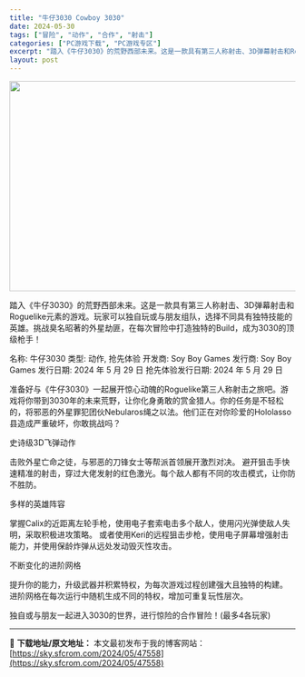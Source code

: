 ```yaml
---
title: "牛仔3030 Cowboy 3030"
date: 2024-05-30
tags: ["冒险", "动作", "合作", "射击"]
categories: ["PC游戏下载", "PC游戏专区"]
excerpt: "踏入《牛仔3030》的荒野西部未来。这是一款具有第三人称射击、3D弹幕射击和Roguelike元素的游戏。玩家可以独自玩或与朋友组队，选择不同具有独特技能的英雄。挑战臭名昭著的外星劫匪，在每次冒险中打造独特的Build，成为3030的顶级枪手！ 名称: 牛仔3030 类型: 动作, 抢先体验 开发商&hellip;"
layout: post
---
```


<img class="aligncenter size-full wp-image-47559" src="https://sky.sfcrom.com/wp-content/uploads/2024/05/2024053003143776.jpg" alt="" width="660" height="370" />

踏入《牛仔3030》的荒野西部未来。这是一款具有第三人称射击、3D弹幕射击和Roguelike元素的游戏。玩家可以独自玩或与朋友组队，选择不同具有独特技能的英雄。挑战臭名昭著的外星劫匪，在每次冒险中打造独特的Build，成为3030的顶级枪手！

名称: 牛仔3030
类型: 动作, 抢先体验
开发商: Soy Boy Games
发行商: Soy Boy Games
发行日期: 2024 年 5 月 29 日
抢先体验发行日期: 2024 年 5 月 29 日

准备好与《牛仔3030》一起展开惊心动魄的Roguelike第三人称射击之旅吧。游戏将你带到3030年的未来荒野，让你化身勇敢的赏金猎人。你的任务是不轻松的，将邪恶的外星罪犯团伙Nebularos绳之以法。他们正在对你珍爱的Hololasso县造成严重破坏，你敢挑战吗？

史诗级3D飞弹动作

击败外星亡命之徒，与邪恶的刀锋女士等帮派首领展开激烈对决。
避开狙击手快速精准的射击，穿过大佬发射的红色激光。每个敌人都有不同的攻击模式，让你防不胜防。

多样的英雄阵容

掌握Calix的近距离左轮手枪，使用电子套索电击多个敌人，使用闪光弹使敌人失明，采取积极进攻策略。
或者使用Keri的远程狙击步枪，使用电子屏幕增强射击能力，并使用保龄炸弹从远处发动毁灭性攻击。

不断变化的进阶网格

提升你的能力，升级武器并积累特权，为每次游戏过程创建强大且独特的构建。
进阶网格在每次运行中随机生成不同的特权，增加可重复玩性层次。

独自或与朋友一起进入3030的世界，进行惊险的合作冒险！(最多4各玩家)

---
📖 **下载地址/原文地址：** 本文最初发布于我的博客网站：[https://sky.sfcrom.com/2024/05/47558](https://sky.sfcrom.com/2024/05/47558)
